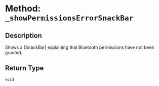 # Method: `_showPermissionsErrorSnackBar`

## Description

Shows a [SnackBar] explaining that Bluetooth permissions have not been granted.

## Return Type
`void`


